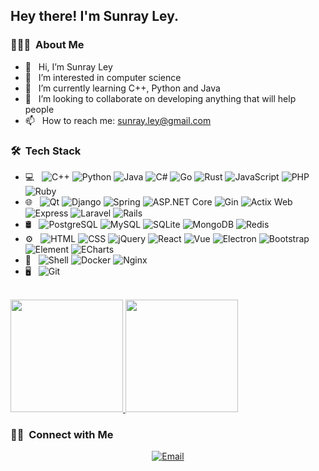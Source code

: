 <h2> Hey there! I'm Sunray Ley.</h2>

<h3> 👨🏻‍💻 &nbsp;About Me </h3>

<ul>
  <li>👋 &nbsp; Hi, I’m Sunray Ley</li>
  <li>👀 &nbsp; I’m interested in computer science</li>
  <li>🌱 &nbsp; I’m currently learning C++, Python and Java</li>
  <li>💞️ &nbsp; I’m looking to collaborate on developing anything that will help people</li>
  <li>📫 &nbsp; How to reach me: <a href="mailto:sunray.ley@gmail.com">sunray.ley@gmail.com</a></li>
</ul>

<h3> 🛠 &nbsp;Tech Stack</h3>

<ul>
  <li>💻 &nbsp;
    <img alt="C++" src="https://img.shields.io/badge/-C++-333333?style=flat&logo=cplusplus&logoColor=00599C">
    <img alt="Python" src="https://img.shields.io/badge/-Python-333333?style=flat&logo=python&logoColor=3776AB">
    <img alt="Java" src="https://img.shields.io/badge/-Java-333333?style=flat&logo=openjdk&logoColor=FFFFFF">
    <img alt="C#" src="https://img.shields.io/badge/-C%23-333333?style=flat&logo=csharp&logoColor=239120">
    <img alt="Go" src="https://img.shields.io/badge/-Go-333333?style=flat&logo=go&logoColor=00ADD8">
    <img alt="Rust" src="https://img.shields.io/badge/-Rust-333333?style=flat&logo=rust&logoColor=000000">
    <img alt="JavaScript" src="https://img.shields.io/badge/-JavaScript-333333?style=flat&logo=javascript&logoColor=F7DF1E">
    <img alt="PHP" src="https://img.shields.io/badge/-PHP-333333?style=flat&logo=php&logoColor=777BB4">
    <img alt="Ruby" src="https://img.shields.io/badge/-Ruby-333333?style=flat&logo=ruby&logoColor=CC342D">
  </li>
  <li>🌐 &nbsp;
    <img alt="Qt" src="https://img.shields.io/badge/-Qt-333333?style=flat&logo=qt&logoColor=41CD52">
    <img alt="Django" src="https://img.shields.io/badge/-Django-333333?style=flat&logo=django&logoColor=092E20">
    <img alt="Spring" src="https://img.shields.io/badge/-Spring-333333?style=flat&logo=spring&logoColor=6DB33F">
    <img alt="ASP.NET Core" src="https://img.shields.io/badge/-ASP.NET%20Core-333333?style=flat&logo=dotnet&logoColor=512BD4">
    <img alt="Gin" src="https://img.shields.io/badge/-Gin-333333?style=flat&logo=go&logoColor=00ADD8">
    <img alt="Actix Web" src="https://img.shields.io/badge/-Actix%20Web-333333?style=flat&logo=rust&logoColor=000000">
    <img alt="Express" src="https://img.shields.io/badge/-Express-333333?style=flat&logo=express&logoColor=000000">
    <img alt="Laravel" src="https://img.shields.io/badge/-Laravel-333333?style=flat&logo=laravel&logoColor=FF2D20">
    <img alt="Rails" src="https://img.shields.io/badge/-Rails-333333?style=flat&logo=rubyonrails&logoColor=CC0000">
  </li>
  <li>🛢 &nbsp;
    <img alt="PostgreSQL" src="https://img.shields.io/badge/-PostgreSQL-333333?style=flat&logo=postgresql&logoColor=4169E1">
    <img alt="MySQL" src="https://img.shields.io/badge/-MySQL-333333?style=flat&logo=mysql&logoColor=4479A1">
    <img alt="SQLite" src="https://img.shields.io/badge/-SQLite-333333?style=flat&logo=sqlite&logoColor=003B57">
    <img alt="MongoDB" src="https://img.shields.io/badge/-MongoDB-333333?style=flat&logo=mongodb&logoColor=47A248">
    <img alt="Redis" src="https://img.shields.io/badge/-Redis-333333?style=flat&logo=redis&logoColor=DC382D">
  </li>
  <li>⚙️ &nbsp;
    <img alt="HTML" src="https://img.shields.io/badge/-HTML-333333?style=flat&logo=html5&logoColor=E34F26">
    <img alt="CSS" src="https://img.shields.io/badge/-CSS-333333?style=flat&logo=css3&logoColor=1572B6">
    <img alt="jQuery" src="https://img.shields.io/badge/-jQuery-333333?style=flat&logo=jquery&logoColor=0769AD">
    <img alt="React" src="https://img.shields.io/badge/-React-333333?style=flat&logo=react&logoColor=61DAFB">
    <img alt="Vue" src="https://img.shields.io/badge/-Vue-333333?style=flat&logo=vuedotjs&logoColor=4FC08D">
    <img alt="Electron" src="https://img.shields.io/badge/-Electron-333333?style=flat&logo=electron&logoColor=47848F">
    <img alt="Bootstrap" src="https://img.shields.io/badge/-Bootstrap-333333?style=flat&logo=bootstrap&logoColor=7952B3">
    <img alt="Element" src="https://img.shields.io/badge/-Element-333333?style=flat&logo=vuedotjs&logoColor=4FC08D">
    <img alt="ECharts" src="https://img.shields.io/badge/-ECharts-333333?style=flat&logo=apacheecharts&logoColor=AA344D">
  </li>
  <li>🔧 &nbsp;
    <img alt="Shell" src="https://img.shields.io/badge/-Shell-333333?style=flat&logo=gnubash&logoColor=4EAA25">
    <img alt="Docker" src="https://img.shields.io/badge/-Docker-333333?style=flat&logo=docker&logoColor=2496ED">
    <img alt="Nginx" src="https://img.shields.io/badge/-Nginx-333333?style=flat&logo=nginx&logoColor=009639">
  </li>
  <li>🖥 &nbsp;
    <img alt="Git" src="https://img.shields.io/badge/-Git-333333?style=flat&logo=git&logoColor=F05032">
  </li>
</ul>

<br/>

<a href="https://github.com/sunray-ley">
  <img height="180em" src="https://github-readme-stats.vercel.app/api?username=sunray-ley&theme=buefy&show_icons=true&count_private=true&include_all_commits=true" />
  <img height="180em" src="https://github-readme-stats.vercel.app/api/top-langs/?username=sunray-ley&theme=buefy&layout=compact" />
</a>

<br/>

<h3> 🤝🏻 &nbsp;Connect with Me </h3>

<p align="center">
  <a href="mailto:sunray.ley@gmail.com"><img alt="Email" src="https://img.shields.io/badge/Email-sunray.ley@gmail.com-blue?style=flat-square&logo=gmail&logoColor=EA4335"></a>
</p>
